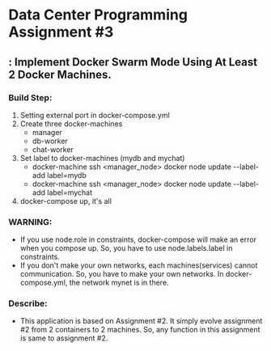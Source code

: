 # Data Center Programming Assignment #3

## : Implement Docker Swarm Mode Using At Least 2 Docker Machines.

### Build Step:

1. Setting external port in docker-compose.yml
2. Create three docker-machines 
   - manager
   - db-worker
   - chat-worker
3. Set label to docker-machines (mydb and mychat)
   - docker-machine ssh <manager_node> docker node update --label-add label=mydb
   - docker-machine ssh <manager_node> docker node update --label-add label=mychat
4. docker-compose up, it's all

### WARNING:

- If you use node.role in constraints, docker-compose will make an error when you compose up. So, you have to use node.labels.label in constraints.
- If you don't make your own networks, each machines(services) cannot communication. So, you have to make your own networks. In docker-compose.yml, the network mynet is in there.

### Describe:

- This application is based on Assignment #2. It simply evolve assignment #2 from 2 containers to 2 machines. So, any function in this assignment is same to assignment #2.